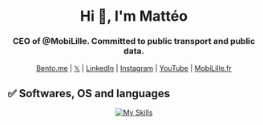 <h1 align="center">Hi 👋, I'm Mattéo</h1>
<h3 align="center">CEO of @MobiLille. Committed to public transport and public data.</h3>

<p align="center">
  <a href="https://bento.me/matteoferrux">Bento.me</a> |
  <a href="https://x.com/matteoepik">𝕏</a> |
  <a href="https//linkedin.com/in/mattéo-ferrux">LinkedIn</a> |
  <a href="https://instagram.com/matteoepik">Instagram</a> |
  <a href="https://youtube.com/@matteoferrux">YouTube</a> |
  <a href="https://mobilille.fr">MobiLille.fr</a>
</p>

<h2 align="left"> ✅ Softwares, OS and languages </h2>
  <p align = "center">
       <a href="https://github.com/matteoferrux/">
          <img src="https://skillicons.dev/icons?i=apple,au,bash,bootstrap,cloudflare,css,discord,docker,firebase,git,github,gradle,grafana,html,ai,js,linux,mysql,nginx,nodejs,npm,php,postgres,postman,pr,py,react,sqlite,vscode,windows,wordpress&theme=dark&perline=13"alt="My Skills"/> 
      </a>
  </p>
<br>



